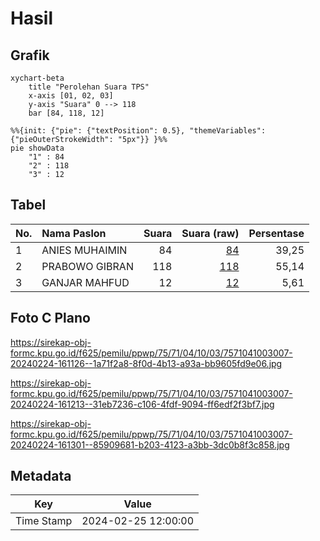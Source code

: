 # Hasil

## Grafik

```mermaid
xychart-beta
    title "Perolehan Suara TPS"
    x-axis [01, 02, 03]
    y-axis "Suara" 0 --> 118
    bar [84, 118, 12]
```

```mermaid
%%{init: {"pie": {"textPosition": 0.5}, "themeVariables": {"pieOuterStrokeWidth": "5px"}} }%%
pie showData
    "1" : 84
    "2" : 118
    "3" : 12
```

## Tabel

| No. | Nama Paslon    | Suara | Suara (raw) | Persentase |
|:--- |:-------------- | -----:| -----------:| ----------:|
| 1   | ANIES MUHAIMIN | 84    | [84][p-1]   | 39,25      |
| 2   | PRABOWO GIBRAN | 118   | [118][p-2]  | 55,14      |
| 3   | GANJAR MAHFUD  | 12    | [12][p-3]   | 5,61       |


[p-1]: https://github.com/gigit-pemilu/pemilu-2024-75-gorontalo/blob/main/pilpres/hitung-suara/sub/75-gorontalo/sub/71-kota-gorontalo/sub/04-dungingi/sub/1003-tomulabutao/sub/007-tps/sub/paslon-1.txt
[p-2]: https://github.com/gigit-pemilu/pemilu-2024-75-gorontalo/blob/main/pilpres/hitung-suara/sub/75-gorontalo/sub/71-kota-gorontalo/sub/04-dungingi/sub/1003-tomulabutao/sub/007-tps/sub/paslon-2.txt
[p-3]: https://github.com/gigit-pemilu/pemilu-2024-75-gorontalo/blob/main/pilpres/hitung-suara/sub/75-gorontalo/sub/71-kota-gorontalo/sub/04-dungingi/sub/1003-tomulabutao/sub/007-tps/sub/paslon-3.txt

## Foto C Plano

https://sirekap-obj-formc.kpu.go.id/f625/pemilu/ppwp/75/71/04/10/03/7571041003007-20240224-161126--1a71f2a8-8f0d-4b13-a93a-bb9605fd9e06.jpg

https://sirekap-obj-formc.kpu.go.id/f625/pemilu/ppwp/75/71/04/10/03/7571041003007-20240224-161213--31eb7236-c106-4fdf-9094-ff6edf2f3bf7.jpg

https://sirekap-obj-formc.kpu.go.id/f625/pemilu/ppwp/75/71/04/10/03/7571041003007-20240224-161301--85909681-b203-4123-a3bb-3dc0b8f3c858.jpg


## Metadata

| Key        | Value               |
| ---------- | ------------------- |
| Time Stamp | 2024-02-25 12:00:00 |



